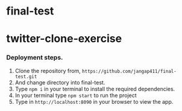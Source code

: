 # final-test
# twitter-clone-exercise
### Deployment steps. 

1. Clone the repository from, `https://github.com/jangap411/final-test.git` 
2. And change directory into final-test.
3. Type `npm i` in your terminal to install the required dependencies.
4. In your terminal type `npm start` to run the project
5. Type in `http://localhost:8090` in your browser to view the app.
